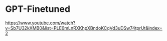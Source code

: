 # GPT-Finetuned

https://www.youtube.com/watch?v=Sb7U32kXMB0&list=PLE6mLnRXKhpXBndoKCqVd3uDSw74tprUt&index=2
